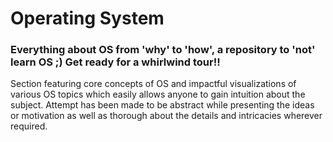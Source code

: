 # Operating System


### Everything about OS from 'why' to 'how', a repository to 'not' learn OS ;) Get ready for a whirlwind tour!!

Section featuring core concepts of OS and impactful visualizations of various OS topics which easily allows anyone to gain intuition about the subject.
Attempt has been made to be abstract while presenting the ideas or motivation as well as thorough about the details and intricacies wherever required.
